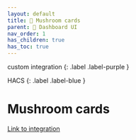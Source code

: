 ```yaml
---
layout: default
title: 🍄 Mushroom cards
parent: 🦄 Dashboard UI
nav_order: 1
has_children: true
has_toc: true
---
```


custom integration
{: .label .label-purple }

HACS
{: .label .label-blue }

# Mushroom cards

[Link to integration](https://github.com/piitaya/lovelace-mushroom)

